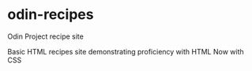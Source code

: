 # odin-recipes
Odin Project recipe site

Basic HTML recipes site demonstrating proficiency with HTML
Now with CSS